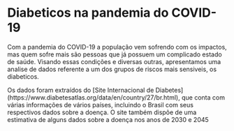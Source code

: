 # Diabeticos na pandemia do COVID-19

<p>
	Com a pandemia do COVID-19 a população vem sofrendo com os impactos, mas quem sofre mais são pessoas que já possuem um complicado estado de saúde. Visando essas condições e diversas outras, apresentamos uma analise de dados referente a um dos grupos de riscos mais sensiveis, os diabeticos.
</p>

<p>
	Os dados foram extraídos do [Site Internacional de Diabetes](https://www.diabetesatlas.org/data/en/country/27/br.html), que conta com várias informações de vários países, incluindo o Brasil com seus respectivos dados sobre a doença. O site também dispõe de uma estimativa de alguns dados sobre a doença nos anos de 2030 e 2045 
</p>
